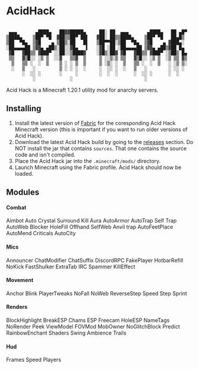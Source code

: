 # AcidHack

```

 ▄▄▄       ▄████▄   ██▓▓█████▄     ██░ ██  ▄▄▄       ▄████▄   ██ ▄█▀
▒████▄    ▒██▀ ▀█  ▓██▒▒██▀ ██▌   ▓██░ ██▒▒████▄    ▒██▀ ▀█   ██▄█▒ 
▒██  ▀█▄  ▒▓█    ▄ ▒██▒░██   █▌   ▒██▀▀██░▒██  ▀█▄  ▒▓█    ▄ ▓███▄░ 
░██▄▄▄▄██ ▒▓▓▄ ▄██▒░██░░▓█▄   ▌   ░▓█ ░██ ░██▄▄▄▄██ ▒▓▓▄ ▄██▒▓██ █▄ 
 ▓█   ▓██▒▒ ▓███▀ ░░██░░▒████▓    ░▓█▒░██▓ ▓█   ▓██▒▒ ▓███▀ ░▒██▒ █▄
 ▒▒   ▓▒█░░ ░▒ ▒  ░░▓   ▒▒▓  ▒     ▒ ░░▒░▒ ▒▒   ▓▒█░░ ░▒ ▒  ░▒ ▒▒ ▓▒
  ▒   ▒▒ ░  ░  ▒    ▒ ░ ░ ▒  ▒     ▒ ░▒░ ░  ▒   ▒▒ ░  ░  ▒   ░ ░▒ ▒░
  ░   ▒   ░         ▒ ░ ░ ░  ░     ░  ░░ ░  ░   ▒   ░        ░ ░░ ░ 
      ░  ░░ ░       ░     ░        ░  ░  ░      ░  ░░ ░      ░  ░   
          ░             ░                           ░               

```

Acid Hack is a Minecraft 1.20.1 utility mod for anarchy servers.

## Installing

1. Install the latest version of [Fabric](https://fabricmc.net/use/installer/) for the coresponding 
Acid Hack Minecraft version (this is important if you want to run older versions of Acid Hack).
2. Download the latest Acid Hack build by going to the [releases](https://github.com/acid1212/AcidHack/releases) section.
Do NOT install the jar that contains `sources`. That one contains the source code and isn't compiled.
3. Place the Acid Hack jar into the `.minecraft/mods/` directory.
4. Launch Minecraft using the Fabric profile. Acid Hack should now be loaded.

## Modules

#### Combat

Aimbot
Auto Crystal
Surround
Kill Aura
AutoArmor
AutoTrap
Self Trap
AutoWeb
Blocker
HoleFill
Offhand
SelfWeb
Anvil trap
AutoFeetPlace
AutoMend
Criticals
AutoCity

#### Mics

Announcer
ChatModifier
ChatSuffix
DiscordRPC
FakePlayer
HotbarRefill
NoKick
FastShulker
ExtraTab
IRC
Spammer
KillEffect


#### Movement

Anchor
Blink
PlayerTweaks
NoFall
NoWeb
ReverseStep
Speed
Step
Sprint

#### Renders

BlockHighlight
BreakESP
Chams
ESP
Freecam
HoleESP
NameTags
NoRender
Peek
ViewModel
FOVMod
MobOwner
NoGlitchBlock
Predict
RainbowEnchant
Shaders
Swing
Ambience
Trails

#### Hud

Frames
Speed
Players







